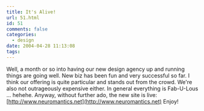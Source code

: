 ```yaml
---
title: It's Alive!
url: 51.html
id: 51
comments: false
categories:
  - design
date: 2004-04-28 11:13:08
tags:
---
```


Well, a month or so into having our new design agency up and running things are going well. New biz has been fun and very successful so far. I think our offering is quite particular and stands out from the crowd. We're also not outrageously expensive either. In general everything is Fab-U-Lous ... hehehe. Anyway, without further ado, the new site is live: [http://www.neuromantics.net](http://www.neuromantics.net) Enjoy!